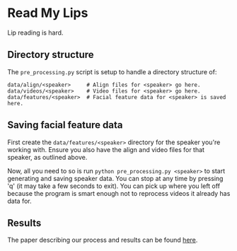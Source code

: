 # Read My Lips
Lip reading is hard.

## Directory structure
The `pre_processing.py` script is setup to handle a directory structure of:

```
data/align/<speaker>     # Align files for <speaker> go here.
data/videos/<speaker>    # Video files for <speaker> go here.
data/features/<speaker>  # Facial feature data for <speaker> is saved here. 
```

## Saving facial feature data
First create the `data/features/<speaker>` directory for the speaker you're
working with. Ensure you also have the align and video files for that speaker,
as outlined above.

Now, all you need to so is run `python pre_processing.py <speaker>` to start
generating and saving speaker data. You can stop at any time by pressing 'q'
(it may take a few seconds to exit). You can pick up where you left off because
the program is smart enough not to reprocess videos it already has data for.

## Results
The paper describing our process and results can be found
[here](https://static.adamheins.com/papers/read-my-lips.pdf).
